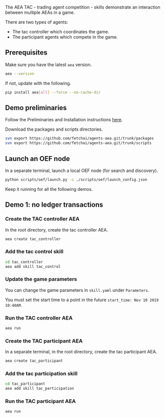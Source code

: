 The AEA TAC - trading agent competition - skills demonstrate an interaction between multiple AEAs in a game.

There are two types of agents:

* The tac controller which coordinates the game.
* The participant agents which compete in the game.

## Prerequisites

Make sure you have the latest `aea` version.

``` bash
aea --version
```

If not, update with the following.

``` bash
pip install aea[all] --force --no-cache-dir
```

## Demo preliminaries

Follow the Preliminaries and Installation instructions <a href="../quickstart" target=_blank>here</a>.


Download the packages and scripts directories.
``` bash
svn export https://github.com/fetchai/agents-aea.git/trunk/packages
svn export https://github.com/fetchai/agents-aea.git/trunk/scripts
```

## Launch an OEF node
In a separate terminal, launch a local OEF node (for search and discovery).
``` bash
python scripts/oef/launch.py -c ./scripts/oef/launch_config.json
```

Keep it running for all the following demos.

## Demo 1: no ledger transactions


### Create the TAC controller AEA
In the root directory, create the tac controller AEA.
``` bash
aea create tac_controller
```

### Add the tac control skill
``` bash
cd tac_controller
aea add skill tac_control
```

### Update the game parameters
You can change the game parameters in `skill.yaml` under `Parameters`.

You must set the start time to a point in the future `start_time: Nov 10 2019  10:40AM`.

### Run the TAC controller AEA
``` bash
aea run
```

### Create the TAC participant AEA
In a separate terminal, in the root directory, create the tac participant AEA.
``` bash
aea create tac_participant
```

### Add the tac participation skill
``` bash
cd tac_participant
aea add skill tac_participation
```

### Run the TAC participant AEA
``` bash
aea run
```